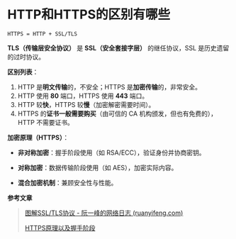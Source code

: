 # HTTP和HTTPS的区别有哪些

```text
HTTPS = HTTP + SSL/TLS
```
**TLS（传输层安全协议）** 是 **SSL（安全套接字层）** 的继任协议，SSL 是历史遗留的过时协议。

**区别列表**：
1. HTTP 是**明文传输**的，不安全；HTTPS 是**加密传输**的，非常安全。
2. HTTP 使用 **80** 端口，HTTPS 使用 **443** 端口。
3. HTTP 较**快**，HTTPS 较**慢**（加密解密需要时间）。
4. HTTPS 的**证书一般需要购买**（由可信的 CA 机构颁发，但也有免费的），HTTP 不需要证书。

**加密原理（HTTPS）**：

* **非对称加密**：握手阶段使用（如 RSA/ECC），验证身份并协商密钥。

* **对称加密**：数据传输阶段使用（如 AES），加密实际内容。

* **混合加密机制**：兼顾安全性与性能。
  
**参考文章**

> [图解SSL/TLS协议 - 阮一峰的网络日志 (ruanyifeng.com)](https://www.ruanyifeng.com/blog/2014/09/illustration-ssl.html)
>
> 
> [HTTPS原理以及握手阶段](https://juejin.cn/post/6844903892765900814)
